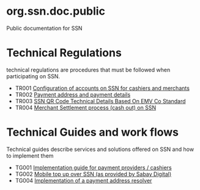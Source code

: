 # org.ssn.doc.public

Public documentation for SSN

# Technical Regulations

technical regulations are procedures that must be followed when participating on SSN.

* TR001 [Configuration of accounts on SSN for cashiers and merchants](/tr/tr001.md)
* TR002 [Payment address and payment details](/tr/tr002.md)
* TR003 [SSN QR Code Technical Details Based On EMV Co Standard](/tr/tr003.md)
* TR004 [Merchant Settlement process (cash out) on SSN](/tr/tr004.md)

# Technical Guides and work flows

Technical guides describe services and solutions offered on SSN and how to implement them

* TG001 [Implementation guide for payment providers / cashiers](/tg/tg001.md)
* TG002 [Mobile top up over SSN (as provided by Sabay Digital)](/tg/tg002.md)
* TG004 [Implementation of a payment address resolver](/tg/tg004.md)
